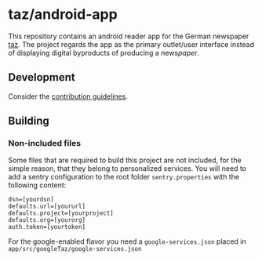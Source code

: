 # taz/android-app

This repository contains an android reader app for the German
newspaper [taz](https://taz.de/).
The project regards the app as the primary outlet/user interface instead of
displaying digital byproducts of producing a news*paper*.

## Development

Consider the [contribution guidelines](./CONTRIBUTING.md).

## Building

### Non-included files

Some files that are required to build this project are not included, for the simple reason, that they belong to personalized services.
You will need to add a sentry configuration to the root folder `sentry.properties` with the following content:

```
dsn=[yourdsn]
defaults.url=[yoururl]
defaults.project=[yourproject]
defaults.org=[yourorg]
auth.token=[yourtoken]
```

For the google-enabled flavor you need a `google-services.json` placed in `app/src/googleTaz/google-services.json`

